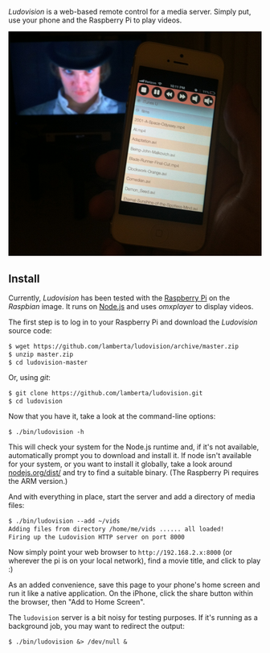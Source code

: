 *Ludovision* is a web-based remote control for a media
server. Simply put, use your phone and the Raspberry Pi to
play videos.

<img alt="Ludovision screenshot" src="screenshot.png">

## Install

Currently, *Ludovision* has been tested with the
[Raspberry Pi](http://www.raspberrypi.org/) on the
*Raspbian* image. It runs on [Node.js](http://nodejs.org)
and uses *omxplayer* to display videos.

The first step is to log in to your Raspberry Pi and
download the *Ludovision* source code:

~~~
$ wget https://github.com/lamberta/ludovision/archive/master.zip
$ unzip master.zip
$ cd ludovision-master
~~~

Or, using *git*:

~~~
$ git clone https://github.com/lamberta/ludovision.git
$ cd ludovision
~~~

Now that you have it, take a look at the command-line options:

~~~
$ ./bin/ludovision -h
~~~

This will check your system for the Node.js runtime and, if
it's not available, automatically prompt you to download and
install it. If node isn't available for your system, or you
want to install it globally, take a look around
[nodejs.org/dist/](http://nodejs.org/dist/) and try to find
a suitable binary. (The Raspberry Pi requires the ARM version.)

And with everything in place, start the server and add a
directory of media files:

~~~
$ ./bin/ludovision --add ~/vids
Adding files from directory /home/me/vids ...... all loaded!
Firing up the Ludovision HTTP server on port 8000
~~~

Now simply point your web browser to `http://192.168.2.x:8000`
(or wherever the pi is on your local network), find a
movie title, and click to play :)

As an added convenience, save this page to your phone's home
screen and run it like a native application. On the iPhone,
click the share button within the browser, then "Add to Home Screen".

The `ludovision` server is a bit noisy for testing purposes.
If it's running as a background job, you may want to redirect the output:

~~~
$ ./bin/ludovision &> /dev/null &
~~~

